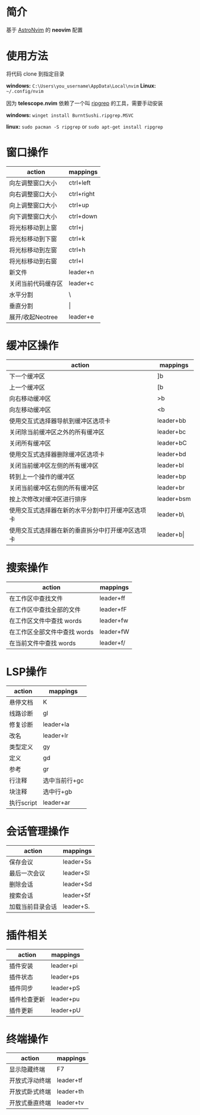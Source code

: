 # 简介

基于 [AstroNvim](https://docs.astronvim.com/) 的 **neovim** 配置

# 使用方法

将代码 clone 到指定目录

**windows:** `C:\Users\you_username\AppData\Local\nvim`
**Linux:** `~/.config/nvim`

因为 **telescope.nvim** 依赖了一个叫 [ripgrep](https://github.com/BurntSushi/ripgrep) 的工具，需要手动安装

**windows:** `winget install BurntSushi.ripgrep.MSVC`

**linux:** `sudo pacman -S ripgrep` or `sudo apt-get install ripgrep`

# 窗口操作

| action             | mappings   |
| ------------------ | ---------- |
| 向左调整窗口大小   | ctrl+left  |
| 向右调整窗口大小   | ctrl+right |
| 向上调整窗口大小   | ctrl+up    |
| 向下调整窗口大小   | ctrl+down  |
| 将光标移动到上窗   | ctrl+j     |
| 将光标移动到下窗   | ctrl+k     |
| 将光标移动到左窗   | ctrl+h     |
| 将光标移动到右窗   | ctrl+l     |
| 新文件             | leader+n   |
| 关闭当前代码缓存区 | leader+c   |
| 水平分割           | \          |
| 垂直分割           | \|         |
| 展开/收起Neotree   | leader+e   |

# 缓冲区操作

| action                                           | mappings   |
| ------------------------------------------------ | ---------- |
| 下一个缓冲区                                     | ]b         |
| 上一个缓冲区                                     | [b         |
| 向右移动缓冲区                                   | >b         |
| 向左移动缓冲区                                   | <b         |
| 使用交互式选择器导航到缓冲区选项卡               | leader+bb  |
| 关闭除当前缓冲区之外的所有缓冲区                 | leader+bc  |
| 关闭所有缓冲区                                   | leader+bC  |
| 使用交互式选择器删除缓冲区选项卡                 | leader+bd  |
| 关闭当前缓冲区左侧的所有缓冲区                   | leader+bl  |
| 转到上一个操作的缓冲区                           | leader+bp  |
| 关闭当前缓冲区右侧的所有缓冲区                   | leader+br  |
| 按上次修改对缓冲区进行排序                       | leader+bsm |
| 使用交互式选择器在新的水平分割中打开缓冲区选项卡 | leader+b\  |
| 使用交互式选择器在新的垂直拆分中打开缓冲区选项卡 | leader+b\| |

# 搜索操作

| action                       | mappings  |
| ---------------------------- | --------- |
| 在工作区中查找文件           | leader+ff |
| 在工作区中查找全部的文件     | leader+fF |
| 在工作区文件中查找 words     | leader+fw |
| 在工作区全部文件中查找 words | leader+fW |
| 在当前文件中查找 words       | leader+f/ |

# LSP操作

| action     | mappings      |
| ---------- | ------------- |
| 悬停文档   | K             |
| 线路诊断   | gl            |
| 修复诊断   | leader+la     |
| 改名       | leader+lr     |
| 类型定义   | gy            |
| 定义       | gd            |
| 参考       | gr            |
| 行注释     | 选中当前行+gc |
| 块注释     | 选中行+gb     |
| 执行script | leader+ar     |

# 会话管理操作

| action           | mappings  |
| ---------------- | --------- |
| 保存会议         | leader+Ss |
| 最后一次会议     | leader+Sl |
| 删除会话         | leader+Sd |
| 搜索会话         | leader+Sf |
| 加载当前目录会话 | leader+S. |

# 插件相关

| action       | mappings  |
| ------------ | --------- |
| 插件安装     | leader+pi |
| 插件状态     | leader+ps |
| 插件同步     | leader+pS |
| 插件检查更新 | leader+pu |
| 插件更新     | leader+pU |

# 终端操作

| action         | mappings  |
| -------------- | --------- |
| 显示隐藏终端   | F7        |
| 开放式浮动终端 | leader+tf |
| 开放式卧式终端 | leader+th |
| 开放式垂直终端 | leader+tv |
